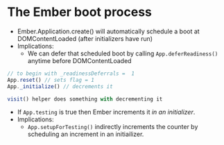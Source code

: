 # The Ember boot process


* Ember.Application.create() will automatically schedule a boot at
  DOMContentLoaded (after initializers have run)
* Implications:
    * We can defer that scheduled boot by calling `App.deferReadiness()` anytime
      before DOMContentLoaded

```js
// to begin with _readinessDeferrals =  1
App.reset() // sets flag = 1
App._initialize() // decrements it

visit() helper does something with decrementing it
```

* If `App.testing` is true then Ember increments it _in an initializer_.
* Implications:
    * `App.setupForTesting()` indirectly increments the counter by scheduling an
      increment in an initiailizer.
